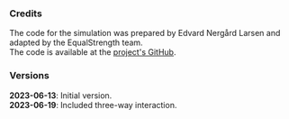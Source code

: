 ### Credits 

The code for the simulation was prepared by Edvard Nergård Larsen and adapted by the EqualStrength team.  
The code is available at the [project's GitHub](www.github.com/equalstrength).  


### Versions

**2023-06-13**: Initial version.  
**2023-06-19**: Included three-way interaction. 